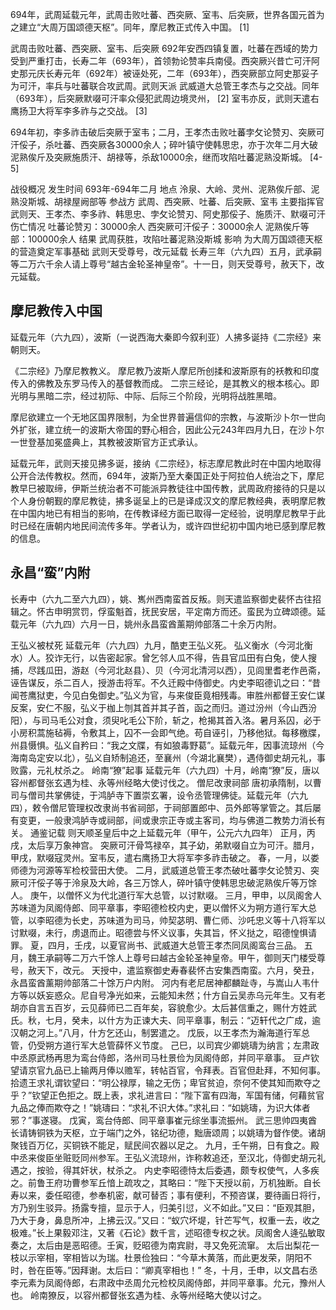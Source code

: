 694年，武周延载元年，武周击败吐蕃、西突厥、室韦、后突厥，世界各国元首为之建立“大周万国颂德天枢”。同年，摩尼教正式传入中国。 [1] 

武周击败吐蕃、西突厥、室韦、后突厥
692年安西四镇复置，吐蕃在西域的势力受到严重打击，长寿二年（693年），首领勃论赞率兵南侵。西突厥兴昔亡可汗阿史那元庆长寿元年（692年）被诬处死，二年（693年），西突厥部立阿史那妥子为可汗，率兵与吐蕃联合攻武周。武则天派 武威道大总管王孝杰与之交战。同年（693年），后突厥默啜可汗率众侵犯武周边境灵州， [2]  室韦亦反，武则天遣右鹰扬卫大将军李多祚与之交战。 [3] 

694年初，李多祚击破后突厥于室韦；二月，王孝杰击败吐蕃孛攵论赞刃、突厥可汗俀子，杀吐蕃、西突厥各30000余人；碎叶镇守使韩思忠，亦于次年二月大破泥熟俟斤及突厥施质汗、胡禄等，杀敌10000余，继而攻陷吐蕃泥熟没斯城。 [4-5]  

战役概况
发生时间
693年-694年二月
地点
泠泉、大岭、灵州、泥熟俟斤部、泥熟没斯城、胡禄屋阙部等
参战方
武周、西突厥、吐蕃、后突厥、室韦
主要指挥官
武则天、王孝杰、李多祚、韩思忠、孛攵论赞刃、阿史那俀子、施质汗、默啜可汗
伤亡情况
吐蕃论赞刃：30000余人
西突厥可汗俀子：30000余人
泥熟俟斤等部：100000余人
结果
武周获胜，攻陷吐蕃泥熟没斯城
影响
为大周万国颂德天枢的营造奠定军事基础
武则天受尊号，改元延载
长寿三年（六九四）五月，武承嗣等二万六千余人请上尊号“越古金轮圣神皇帝”。十一日，则天受尊号，赦天下，改元延载。

## 摩尼教传入中国

延载元年（六九四），波斯（一说西海大秦即今叙利亚）人拂多诞持《二宗经》来朝则天。

《二宗经》乃摩尼教教义。
摩尼教乃波斯人摩尼所创揉和波斯原有的袄教和印度传入的佛教及东罗马传入的基督教而成。
二宗三经论，是其教义的根本核心。即光明与黑暗二宗，经过初际、中际、后际三个阶段，光明将战胜黑暗。

摩尼欲建立一个无地区国界限制，为全世界普遍信仰的宗教，与波斯沙卜尔一世向外扩张，建立统一的波斯大帝国的野心相合，因此公元243年四月九日，在沙卜尔一世登基加冕盛典上，其教被波斯官方正式承认。

延载元年，武则天接见拂多诞，接纳《二宗经》，标志摩尼教此时在中国内地取得公开合法传教权。然而，694年，波斯乃至大秦国正处于阿拉伯人统治之下，摩尼教早巳被取缔，伊斯兰统治者不可能派异教徒往中国传教，武周政府接待的只是以个人身份朝觐的摩尼教徒，拂多诞呈上的已是译成汉文的摩尼教经典，表明摩尼教在中国内地已有相当的影响，在传教译经方面已取得一定经验，说明摩尼教早于此时已经在唐朝内地民间流传多年。学者认为，或许四世纪初中国内地已感到摩尼教的信息。

## 永昌“蛮”内附
长寿中（六九二至六九四），姚、嶲州西南蛮首反叛。则天遣监察御史裴怀古往招辑之。怀古申明赏罚，俘蛮魁首，抚民安居，平定南方而还。蛮民为立碑颂德。延载元年（六九四）六月一日，姚州永昌蛮酋薰期帅部落二十余万内附。

王弘义被杖死
延载元年（六九四）九月，酷吏王弘义死。
弘义衡水（今河北衡水）人。狡诈无行，以告密起家。曾乞邻人瓜不得，告县官瓜田有白兔，使人搜捕，尽践瓜田，游赵（今河北赵县）、贝（今河北清河以西），见闾里耆老作邑斋，诬告谋反，杀二百人，授游击将军。不久迁殿中侍御史。内史李昭德讥之曰：“昔闻苍鹰狱吏，今见白兔御史。”弘义为官，与来俊臣竟相残毒。审胜州都督王安仁谋反案，安仁不服，弘义于枷上刎其首并其子首，函之而归。道过汾州（今山西汾阳），与司马毛公对食，须臾叱毛公下阶，斩之，枪揭其首入洛。暑月系囚，必于小房积蒿施毡褥，令敷其上，囚不一会即气绝。苟自诬引，乃移他狱。每移檄牒，州县慑惧。弘义自矜曰：“我之文牒，有如狼毒野葛”。延载元年，因事流琼州（今海南岛定安以北），弘义自矫制追还，至襄州（今湖北襄樊），遇侍御史胡元礼，事败露，元礼杖杀之。
岭南“獠”起事
延载元年（六九四）十月，岭南“獠”反，唐以容州都督张玄遇为桂、永等州经略大使讨伐之。
僧尼改隶祠部
唐初承隋制，以曹司与僧司共掌佛徒，于鸿胪寺下置崇玄署，设令丞管理佛徒。延载元年（六九四），敕令僧尼管理权改隶尚书省祠部，于祠部置郎中、员外郎等掌管之。其后屡有变更，一般隶鸿胪寺或祠部，间或隶宗正寺或主客司，均与佛道二教势力消长有关。
通鉴记载
则天顺圣皇后中之上延载元年（甲午，公元六九四年）
正月，丙戌，太后享万象神宫。
突厥可汗骨笃禄卒，其子幼，弟默啜自立为可汗。腊月，甲戌，默啜寇灵州。室韦反，遣右鹰扬卫大将军李多祚击破之。
春，一月，以娄师德为河源等军检校营田大使。
二月，武威道总管王孝杰破吐蕃孛攵论赞刃、突厥可汗俀子等于泠泉及大岭，各三万馀人，碎叶镇守使韩思忠破泥熟俟斤等万馀人。
庚午，以僧怀义为代北道行军大总管，以讨默啜。
三月，甲申，以凤阁舍人苏味道为凤阁侍郎、同平章事，李昭德检校内史，更以僧怀义为朔方道行军大总管，以李昭德为长史，苏味道为司马，帅契苾明、曹仁师、沙吒忠义等十八将军以讨默啜，未行，虏退而止。昭德尝与怀义议事，失其旨，怀义挞之，昭德惶惧请罪。
夏，四月，壬戌，以夏官尚书、武威道大总管王孝杰同凤阁鸾台三品。
五月，魏王承嗣等二万六千馀人上尊号曰越古金轮圣神皇帝。甲午，御则天门楼受尊号，赦天下，改元。
天授中，遣监察御史寿春裴怀古安集西南蛮。六月，癸丑，永昌蛮酋薰期帅部落二十馀万户内附。
河内有老尼居神都麟趾寺，与嵩山人韦什方等以妖妄惑众。尼自号净光如来，云能知未然；什方自云吴赤乌元年生。又有老胡亦自言五百岁，云见薛师已二百年矣，容貌愈少。太后甚信重之，赐什方姓武氏。秋，七月，癸未，以什方为正谏大夫、同平章事，制云：“迈轩代之广成，逾汉朝之河上。”八月，什方乞还山，制罢遣之。
戊辰，以王孝杰为瀚海道行军总管，仍受朔方道行军大总管薛怀义节度。
己巳，以司宾少卿姚璹为纳言；左肃政中丞原武杨再思为鸾台侍郎，洛州司马杜景俭为凤阁侍郎，并同平章事。
豆卢钦望请京官九品已上输两月俸以赡军，转帖百官，令拜表。百官但赴拜，不知何事。拾遗王求礼谓钦望曰：“明公禄厚，输之无伤；卑官贫迫，奈何不使其知而欺夺之乎？”钦望正色拒之。既上表，求礼进言曰：“陛下富有四海，军国有储，何藉贫官九品之俸而欺夺之！”姚璹曰：“求礼不识大体。”求礼曰：“如姚璹，为识大体者邪？”事遂寝。
戊寅，鸾台侍郎、同平章事崔元综坐事流振州。
武三思帅四夷酋长请铸铜铁为天枢，立于端门之外，铭纪功德，黜唐颂周；以姚璹为督作使。诸胡聚钱百万亿，买铜铁不能足，赋民间农器以足之。
九月，壬午朔，日有食之。殿中丞来俊臣坐赃贬同州参军。王弘义流琼州，诈称敕追还，至汉北，侍御史胡元礼遇之，按验，得其奸状，杖杀之。
内史李昭德恃太后委遇，颇专权使气，人多疾之。前鲁王府功曹参军丘愔上疏攻之，其略曰：“陛下天授以前，万机独断。自长寿以来，委任昭德，参奉机密，献可替否；事有便利，不预咨谋，要待画日将行，方乃别生驳异。扬露专擅，显示于人，归美引愆，义不如此。”又曰：“臣观其胆，乃大于身，鼻息所冲，上拂云汉。”又曰：“蚁穴坏堤，针芒写气，权重一去，收之极难。”长上果毅邓注，又著《石论》数千言，述昭德专权之状。凤阁舍人逄弘敏取奏之，太后由是恶昭德。壬寅，贬昭德为南宾尉，寻又免死流窜。
太后出梨花一枝以示宰相，宰相皆以为瑞。杜景俭独曰：“今草木黄落，而此更发荣，阴阳不时，咎在臣等。”因拜谢。太后曰：“卿真宰相也！”
冬，十月，壬申，以文昌右丞李元素为凤阁侍郎，右肃政中丞周允元检校凤阁侍郎，并同平章事。允元，豫州人也。
岭南獠反，以容州都督张玄遇为桂、永等州经略大使以讨之。